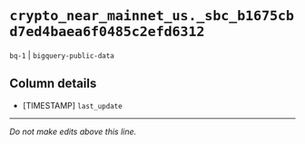 # `crypto_near_mainnet_us._sbc_b1675cbd7ed4baea6f0485c2efd6312`
`bq-1` | `bigquery-public-data`

## Column details
* [TIMESTAMP] `last_update`

-------------------------------------------------------------------------------
*Do not make edits above this line.*
